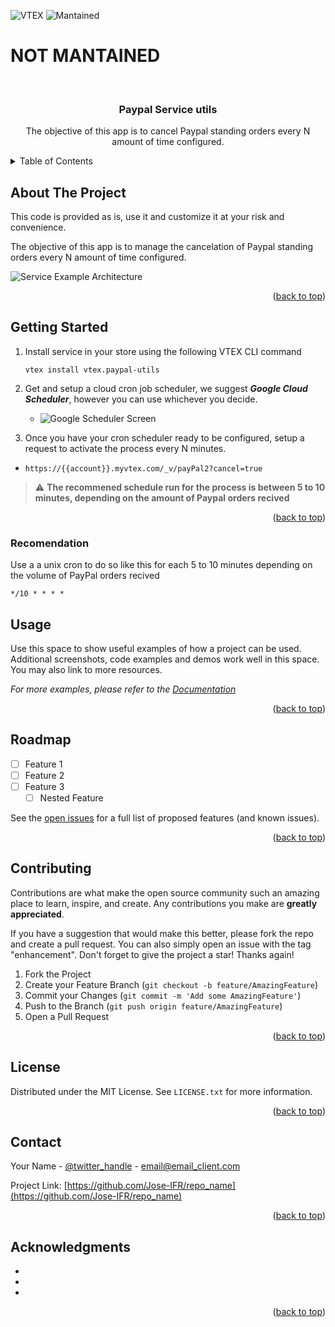 <div id="top"></div>

![VTEX][vtexio-shield]
![Mantained][maintained-shield]

# NOT MANTAINED

<!-- PROJECT LOGO -->
<br />
<div align="center">
  <h3 align="center">Paypal Service utils</h3>
  <p align="center">The objective of this app is to cancel Paypal standing orders every N amount of time configured.
</div>

<!-- TABLE OF CONTENTS -->
<details>
  <summary>Table of Contents</summary>
  <ol>
    <li>
      <a href="#about-the-project">About The Project</a>
    </li>
    <li>
      <a href="#getting-started">Getting Started</a>
      <ul>
        <li><a href="#installation">Installation</a></li>
        <li><a href="#usage">Usage</a></li>
      </ul>
    </li>
    <li>
      <a href="#customization">Customization</a>
    </li>
    <li><a href="#acknowledgments">Acknowledgments</a></li>
  </ol>
</details>

<!-- ABOUT THE PROJECT -->

## About The Project

<!-- [![Product Name Screen Shot][product-screenshot]](https://example.com) -->

This code is provided as is, use it and customize it at your risk and convenience.

The objective of this app is to manage the cancelation of Paypal standing orders every N amount of time configured.

![Service Example Architecture](https://user-images.githubusercontent.com/18706156/77381360-72489680-6d5c-11ea-9da8-f4f03b6c5f4c.jpg)

<p align="right">(<a href="#top">back to top</a>)</p>

<!-- GETTING STARTED -->

## Getting Started

1. Install service in your store using the following VTEX CLI command
   ```
   vtex install vtex.paypal-utils
   ```
2. Get and setup a cloud cron job scheduler, we suggest **_Google Cloud Scheduler_**, however you can use whichever you decide.
   - ![Google Scheduler Screen](https://user-images.githubusercontent.com/65255533/110838782-7c62ee00-8268-11eb-8a41-71cb5ae1927b.png)

3. Once you have your cron scheduler ready to be configured, setup a request to activate the process every N minutes.

- `https://{{account}}.myvtex.com/_v/payPal2?cancel=true`

<blockquote>
  <p dir="auto">
    <g-emoji class="g-emoji" alias="warning" fallback-src="https://github.githubassets.com/images/icons/emoji/unicode/26a0.png">⚠️  </g-emoji>
    <strong>The recommened schedule run for the process is between 5 to 10 minutes, depending on the amount of Paypal orders recived</strong>
  </p>
</blockquote>

<p align="right">(<a href="#top">back to top</a>)</p>

### Recomendation

Use a a unix cron to do so like this for each 5 to 10 minutes depending on the volume of PayPal orders recived

`*/10 * * * *`

<!-- USAGE EXAMPLES -->

## Usage

Use this space to show useful examples of how a project can be used. Additional screenshots, code examples and demos work well in this space. You may also link to more resources.

_For more examples, please refer to the [Documentation](https://example.com)_

<p align="right">(<a href="#top">back to top</a>)</p>

<!-- ROADMAP -->

## Roadmap

- [ ] Feature 1
- [ ] Feature 2
- [ ] Feature 3
  - [ ] Nested Feature

See the [open issues](https://github.com/Jose-IFR/testing/issues) for a full list of proposed features (and known issues).

<p align="right">(<a href="#top">back to top</a>)</p>

<!-- CONTRIBUTING -->

## Contributing

Contributions are what make the open source community such an amazing place to learn, inspire, and create. Any contributions you make are **greatly appreciated**.

If you have a suggestion that would make this better, please fork the repo and create a pull request. You can also simply open an issue with the tag "enhancement".
Don't forget to give the project a star! Thanks again!

1. Fork the Project
2. Create your Feature Branch (`git checkout -b feature/AmazingFeature`)
3. Commit your Changes (`git commit -m 'Add some AmazingFeature'`)
4. Push to the Branch (`git push origin feature/AmazingFeature`)
5. Open a Pull Request

<p align="right">(<a href="#top">back to top</a>)</p>

<!-- LICENSE -->

## License

Distributed under the MIT License. See `LICENSE.txt` for more information.

<p align="right">(<a href="#top">back to top</a>)</p>

<!-- CONTACT -->

## Contact

Your Name - [@twitter_handle](https://twitter.com/twitter_handle) - email@email_client.com

Project Link: [https://github.com/Jose-IFR/repo_name](https://github.com/Jose-IFR/repo_name)

<p align="right">(<a href="#top">back to top</a>)</p>

<!-- ACKNOWLEDGMENTS -->

## Acknowledgments

- []()
- []()
- []()

<p align="right">(<a href="#top">back to top</a>)</p>

<!-- MARKDOWN LINKS & IMAGES -->
<!-- https://www.markdownguide.org/basic-syntax/#reference-style-links -->

[vtexio-shield]: https://img.shields.io/badge/VTEX-%20IO-%23ff69b4
[maintained-shield]: https://img.shields.io/badge/Mantained-%20NO-%23ff0000
[linkedin-shield]: https://img.shields.io/badge/-LinkedIn-black.svg?style=for-the-badge&logo=linkedin&colorB=555
[linkedin-url]: https://www.linkedin.com/in/joseibarrafloresramirez/
[product-screenshot]: images/screenshot.png
